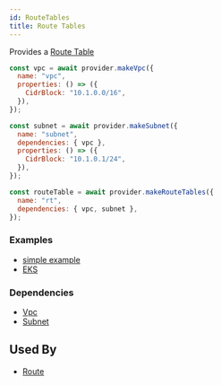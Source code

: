 ```yaml
---
id: RouteTables
title: Route Tables
---
```


Provides a [Route Table](https://docs.aws.amazon.com/vpc/latest/userguide/VPC_Route_Tables.html)

```js
const vpc = await provider.makeVpc({
  name: "vpc",
  properties: () => ({
    CidrBlock: "10.1.0.0/16",
  }),
});

const subnet = await provider.makeSubnet({
  name: "subnet",
  dependencies: { vpc },
  properties: () => ({
    CidrBlock: "10.1.0.1/24",
  }),
});

const routeTable = await provider.makeRouteTables({
  name: "rt",
  dependencies: { vpc, subnet },
});
```

### Examples

- [simple example](https://github.com/grucloud/grucloud/blob/main/examples/aws/ec2-vpc/iac.js)
- [EKS](https://github.com/grucloud/grucloud/blob/main/packages/module/aws/eks/iac.js)

### Dependencies

- [Vpc](./Vpc)
- [Subnet](./Subnet)

## Used By

- [Route](./Route)
